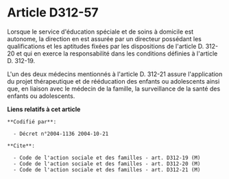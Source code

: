 # Article D312-57

Lorsque le service d'éducation spéciale et de soins à domicile est autonome, la direction en est assurée par un directeur
possédant les qualifications et les aptitudes fixées par les dispositions de l'article D. 312-20 et qui en exerce la
responsabilité dans les conditions définies à l'article D. 312-19.

L'un des deux médecins mentionnés à l'article D. 312-21 assure l'application du projet thérapeutique et de rééducation des
enfants ou adolescents ainsi que, en liaison avec le médecin de la famille, la surveillance de la santé des enfants ou
adolescents.

**Liens relatifs à cet article**

	**Codifié par**:

	  - Décret n°2004-1136 2004-10-21

	**Cite**:

	  - Code de l'action sociale et des familles - art. D312-19 (M)
	  - Code de l'action sociale et des familles - art. D312-20 (M)
	  - Code de l'action sociale et des familles - art. D312-21 (M)
